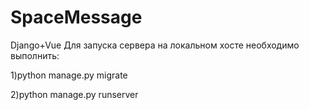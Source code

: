 # SpaceMessage
Django+Vue
Для запуска сервера на локальном хосте необходимо выполнить:

1)python manage.py migrate

2)python manage.py runserver

